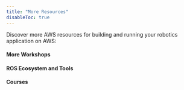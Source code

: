 ```yaml
---
title: "More Resources"
disableToc: true
---
```


Discover more AWS resources for building and running your robotics application on AWS:

#### More Workshops

#### ROS Ecosystem and Tools

#### Courses



